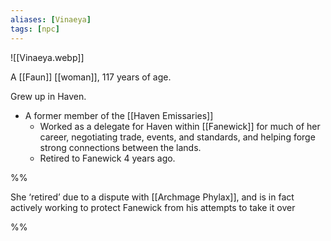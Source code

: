 ```yaml
---
aliases: [Vinaeya]
tags: [npc]
---
```

![[Vinaeya.webp]]

A [[Faun]] [[woman]], 117 years of age.

Grew up in Haven. 
- A former member of the [[Haven Emissaries]]
	- Worked as a delegate for Haven within [[Fanewick]] for much of her career, negotiating trade, events, and standards, and helping forge strong connections between the lands.
	- Retired to Fanewick 4 years ago.

%%

She ‘retired’ due to a dispute with [[Archmage Phylax]], and is in fact actively working to protect Fanewick from his attempts to take it over 

%%